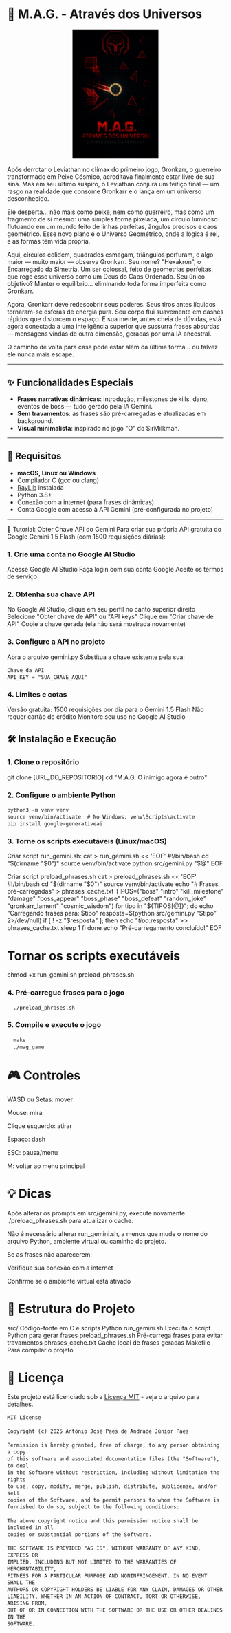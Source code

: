 





# 🌌  M.A.G. - Através dos Universos
<div align="center">
  <img src="./mag_poster.png" alt="M.A.G. Poster" width="200"/>
</div>

Após derrotar o Leviathan no clímax do primeiro jogo, Gronkarr, o guerreiro transformado em Peixe Cósmico, acreditava finalmente estar livre de sua sina. Mas em seu último suspiro, o Leviathan conjura um feitiço final — um rasgo na realidade que consome Gronkarr e o lança em um universo desconhecido.

Ele desperta... não mais como peixe, nem como guerreiro, mas como um fragmento de si mesmo: uma simples forma pixelada, um círculo luminoso flutuando em um mundo feito de linhas perfeitas, ângulos precisos e caos geométrico. Esse novo plano é o Universo Geométrico, onde a lógica é rei, e as formas têm vida própria.

Aqui, círculos colidem, quadrados esmagam, triângulos perfuram, e algo maior — muito maior — observa Gronkarr. Seu nome?
"Hexakron", o Encarregado da Simetria. Um ser colossal, feito de geometrias perfeitas, que rege esse universo como um Deus do Caos Ordenado. Seu único objetivo? Manter o equilíbrio... eliminando toda forma imperfeita como Gronkarr.

Agora, Gronkarr deve redescobrir seus poderes. Seus tiros antes líquidos tornaram-se esferas de energia pura. Seu corpo flui suavemente em dashes rápidos que distorcem o espaço. E sua mente, antes cheia de dúvidas, está agora conectada a uma inteligência superior que sussurra frases absurdas — mensagens vindas de outra dimensão, geradas por uma IA ancestral.

O caminho de volta para casa pode estar além da última forma... ou talvez ele nunca mais escape.

---
## ✨ Funcionalidades Especiais

- **Frases narrativas dinâmicas**: introdução, milestones de kills, dano, eventos de boss — tudo gerado pela IA Gemini.
- **Sem travamentos**: as frases são pré-carregadas e atualizadas em background.
- **Visual minimalista**: inspirado no jogo "O" do SirMilkman.

---

## 🧰 Requisitos

- **macOS, Linux ou Windows**
- Compilador C (gcc ou clang)
- [RayLib](https://www.raylib.com/) instalada
- Python 3.8+
- Conexão com a internet (para frases dinâmicas)
- Conta Google com acesso à API Gemini (pré-configurada no projeto)

---

🔑 Tutorial: Obter Chave API do Gemini
Para criar sua própria API gratuita do Google Gemini 1.5 Flash (com 1500 requisições diárias):

### 1. Crie uma conta no Google AI Studio
Acesse Google AI Studio
Faça login com sua conta Google
Aceite os termos de serviço

### 2. Obtenha sua chave API
No Google AI Studio, clique em seu perfil no canto superior direito
Selecione "Obter chave de API" ou "API keys"
Clique em "Criar chave de API"
Copie a chave gerada (ela não será mostrada novamente)

### 3. Configure a API no projeto
Abra o arquivo gemini.py
Substitua a chave existente pela sua:

    Chave da API
    API_KEY = "SUA_CHAVE_AQUI"

### 4. Limites e cotas
Versão gratuita: 1500 requisições por dia para o Gemini 1.5 Flash
Não requer cartão de crédito
Monitore seu uso no Google AI Studio

## 🛠️ Instalação e Execução

### 1. Clone o repositório


git clone [URL_DO_REPOSITORIO]
cd "M.A.G. O inimigo agora é outro"

### 2. Configure o ambiente Python

    python3 -m venv venv
    source venv/bin/activate  # No Windows: venv\Scripts\activate
    pip install google-generativeai

### 3. Torne os scripts executáveis (Linux/macOS)

  Criar script run_gemini.sh:
    cat > run_gemini.sh << 'EOF'
    #!/bin/bash
    cd "$(dirname "$0")"
    source venv/bin/activate
    python src/gemini.py "$@"
    EOF

  Criar script preload_phrases.sh
    cat > preload_phrases.sh << 'EOF'
    #!/bin/bash
    cd "$(dirname "$0")"
    source venv/bin/activate
    echo "# Frases pré-carregadas" > phrases_cache.txt
    TIPOS=("boss" "intro" "kill_milestone" "damage" "boss_appear" "boss_phase" "boss_defeat" "random_joke" "gronkarr_lament" "cosmic_wisdom")
    for tipo in "${TIPOS[@]}"; do
        echo "Carregando frases para: $tipo"
        resposta=$(python src/gemini.py "$tipo" 2>/dev/null)
        if [ ! -z "$resposta" ]; then
            echo "$tipo:$resposta" >> phrases_cache.txt
            sleep 1
        fi
    done
    echo "Pré-carregamento concluído!"
    EOF

# Tornar os scripts executáveis
chmod +x run_gemini.sh preload_phrases.sh


### 4. Pré-carregue frases para o jogo
      ./preload_phrases.sh

### 5. Compile e execute o jogo
      make
      ./mag_game





# 🎮 Controles
  WASD ou Setas: mover

  Mouse: mira

  Clique esquerdo: atirar

  Espaço: dash

  ESC: pausa/menu

  M: voltar ao menu principal

# 💡 Dicas
  Após alterar os prompts em src/gemini.py, execute novamente ./preload_phrases.sh para atualizar o cache.

  Não é necessário alterar run_gemini.sh, a menos que mude o nome do arquivo Python, ambiente virtual ou caminho do projeto.

  Se as frases não aparecerem:

  Verifique sua conexão com a internet

  Confirme se o ambiente virtual está ativado

# 📁 Estrutura do Projeto
  
  src/                  Código-fonte em C e scripts Python
  run_gemini.sh         Executa o script Python para gerar frases
  preload_phrases.sh    Pré-carrega frases para evitar travamentos
  phrases_cache.txt     Cache local de frases geradas
  Makefile              Para compilar o projeto


  # 📜 Licença
 Este projeto está licenciado sob a [Licença MIT](LICENSE) - veja o arquivo para detalhes.

```
MIT License

Copyright (c) 2025 Antônio José Paes de Andrade Júnior Paes

Permission is hereby granted, free of charge, to any person obtaining a copy
of this software and associated documentation files (the "Software"), to deal
in the Software without restriction, including without limitation the rights
to use, copy, modify, merge, publish, distribute, sublicense, and/or sell
copies of the Software, and to permit persons to whom the Software is
furnished to do so, subject to the following conditions:

The above copyright notice and this permission notice shall be included in all
copies or substantial portions of the Software.

THE SOFTWARE IS PROVIDED "AS IS", WITHOUT WARRANTY OF ANY KIND, EXPRESS OR
IMPLIED, INCLUDING BUT NOT LIMITED TO THE WARRANTIES OF MERCHANTABILITY,
FITNESS FOR A PARTICULAR PURPOSE AND NONINFRINGEMENT. IN NO EVENT SHALL THE
AUTHORS OR COPYRIGHT HOLDERS BE LIABLE FOR ANY CLAIM, DAMAGES OR OTHER
LIABILITY, WHETHER IN AN ACTION OF CONTRACT, TORT OR OTHERWISE, ARISING FROM,
OUT OF OR IN CONNECTION WITH THE SOFTWARE OR THE USE OR OTHER DEALINGS IN THE
SOFTWARE.
```
